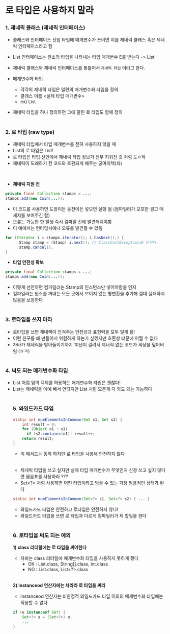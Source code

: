 # 로 타입은 사용하지 말라

### 1. 제네릭 클래스 (제네릭 인터페이스)

- 클래스와 인터페이스 선업 타입에 매개변수가 쓰이면 이를 제네릭 클래스 혹은 제네릭 인터페이스라고 함
- List 인터페이스는 원소의 타입을 나타내는 타입 매개변수 E를 받는다 -> List<E>
- 제네릭 클래스와 제네릭 인터페이스를 통틀어서 `제네릭 타입` 이라고 한다.
  
- 매개변수화 타입
  - 각각의 제네릭 타입은 일련의 매개변수화 타입을 정의
  - 클래스 이름 <실제 타입 매개변수> 
  - ex) List<String>

- 제네릭 타입을 하나 정의하면 그에 딸린 로 타입도  함께 정의

#
### 2. 로 타입 (raw type) 
- 제네릭 타입에서 타입 매개변수를 전혀 사용하지 않을 때
- List<E>의 로 타입은 List!
- 로 타입은 타입 선언에서 제네릭 타입 정보가 전부 지워진 것 처럼 도ㅇ작
- 제네릭이 도래하기 전 코드와 호환되게 해주는 궁여지책(꾀)

<br>

- __제네릭 지원 전__
  
``` java
private final Collection stamps = ...;
stamps.add(new Coin(...));
```

- 이 코드를 사용하면 도장이든 동전이든 넣으면 실행 됨 (컴파일러가 모호한 경고 메세지를 보여주긴 함)
- 오류는 가능한 한 발생 즉시 컴파일 전에 발견해줘야함
- 이 예에서는 런타임시에나 오류를 발견할 수 있음

```java
for (Iterator i = stamps.iterator(); i.hasNext();) {
      Stamp stamp = (Stamp) i.next(); // ClassCastException을 던진다.
      stamp.cancel();
}
```
  
- __타입 안전성 확보__

``` java
private final Collection stamps = ...;
stamps.add(new Coin(...));
```

- 이렇게 선언하면 컴파일러는 Stamp의 인스턴스만 넣어야함을 인지
- 컴파일러는 원소를 꺼내는 모든 곳에서 보이지 않는 형변환을 추가해 절대 실패하지 않음을 보장한다
  
#
### 3. 로타입을 쓰지 마라
- 로타입을 쓰면 제네렉이 안겨주는 안전성과 표현력을 모두 일게 됨!
- 이런 친구를 왜 만들어서 위험하게 하는가 싶겠지만 호환성 떄문에 어쩔 수 없다
- 자바가 제네릭을 받아들이기까지 10년이 걸려서 제너릭 없는 코드가 세상을 덮어버림 (ㅇㅋ)

#
### 4. 써도 되는 매개변수화 타입
- List<Object> 처럼 임의 객체를 허용하는 매개변수화 타입은 괜찮다!
- List는 제네릭을 아예 빼서 안되지만 List<Object> 처럼 모든게 다 와도 돼는 가능하다

#
### 5. 와일드카드 타입
  
```java
static int numElementsInCommon(Set s1, Set s2) {
    int result = 0;
    for (Object o1 : s1)
      if (s2.contains(o1)) result++;
    return result;
}
```
- 이 메서드는 동작 하지만 로 타입을 사용해 안전하지 않다
  
<br>
  
- 제네릭 타입을 쓰고 싶지만 실제 타입 매개변수가 무엇인지 신경 쓰고 싶지 않다면 물음표를 사용하라 ???
- Set<?> 처럼 사용하면 어떤 타입이라고 담을 수 있는 가장 범용적인 상태가 된다

```java
static int numElementsInCommon(Set<?> s1, Set<?> s2) { ... }
```

- 와일드카드 타입은 안전하고 로타입은 안전하지 않다!
- 와일드카드 타입을 쓰면 로 타입과 다르게 컴파일러가 제 할일을 한다

#
### 6. 로타입을 써도 되는 예외
__1) class 리터럴에는 로 타입을 써야한다__

- 자바는 class 리터럴에 매개변수화 타입을 사용하지 못하게 했다
  - OK : List.class, String[].class, int.class 
  - NO : List.class, List<?>.class

<br>

__2) instanceod 연산자에는 차라라 로 타입을 써라__
- instanceod 연산자는 비한정적 와일드카드 타입 이외의 매개변수화 타입에는 적용할 수 없다

```java
if (o instanceof Set) {
    Set<?> s = (Set<?>) o;
    ...
}
```
  
